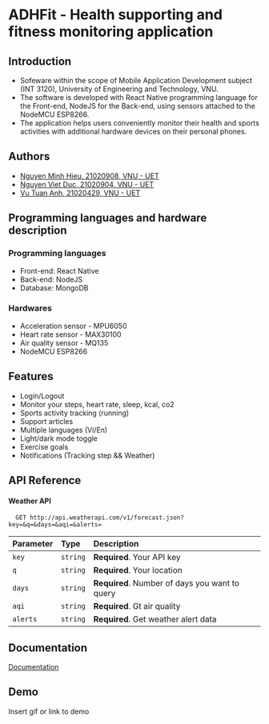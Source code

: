 
# ADHFit - Health supporting and fitness monitoring application



## Introduction
- Sofeware within the scope of Mobile Application Development subject (INT 3120), University of Engineering and Technology, VNU.
- The software is developed with React Native programming language for the Front-end, NodeJS for the Back-end, using sensors attached to the NodeMCU ESP8266.
- The application helps users conveniently monitor their health and sports activities with additional hardware devices on their personal phones.

## Authors

- [Nguyen Minh Hieu, 21020908, VNU - UET](https://github.com/PilloWws)
- [Nguyen Viet Duc, 21020904, VNU - UET](https://github.com/ducminh-uet)
- [Vu Tuan Anh, 21020429, VNU - UET](https://github.com/VuTuanAnh-1368)


## Programming languages and hardware description
### Programming languages
- Front-end: React Native
- Back-end: NodeJS
- Database: MongoDB
### Hardwares
- Acceleration sensor - MPU6050
- Heart rate sensor - MAX30100
- Air quality sensor - MQ135
- NodeMCU ESP8266

## Features
- Login/Logout
- Monitor your steps, heart rate, sleep, kcal, co2
- Sports activity tracking (running)
- Support articles
- Multiple languages (Vi/En)
- Light/dark mode toggle
- Exercise goals
- Notifications (Tracking step && Weather)

## API Reference

#### Weather API

```http
  GET http://api.weatherapi.com/v1/forecast.json?key=&q=&days=&aqi=&alerts=
```

| Parameter | Type     | Description                |
| :-------- | :------- | :------------------------- |
| `key` | `string` | **Required**. Your API key |
| `q` | `string` | **Required**. Your location |
| `days` | `string` | **Required**. Number of days you want to query |
| `aqi` | `string` | **Required**. Gt air quality |
| `alerts` | `string` | **Required**. Get weather alert data |


## Documentation

[Documentation](https://linktodocumentation)

## Demo

Insert gif or link to demo


